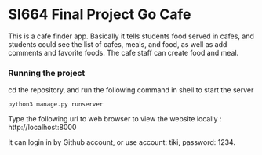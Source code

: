 # SI664 Final Project Go Cafe

This is a cafe finder app. Basically it tells students food served in cafes, and students could see the list of cafes, meals, and food, as well as add comments and favorite foods. The cafe staff can create food and meal.

### Running the project
cd the repository, and run the following command in shell to start the server
```
python3 manage.py runserver
```
Type the following url to web browser to view the website locally : http://localhost:8000

It can login in by Github account, or use account: tiki, password: 1234.



